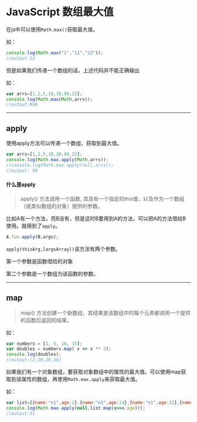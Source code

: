 # JavaScript 数组最大值

在js中可以使用`Math.max()`获取最大值。

如：
```javascript
console.log(Math.max("1","11","22"));
//output:22
```
但是如果我们传递一个数组的话，上述代码并不能正确输出

如：

```javascript
var arrs=[1,2,5,10,30,99,22];
console.log(Math.max(Math,arrs));
//output:NaN
```
---

## apply
使用apply方法可以传递一个数组，获取到最大值。

```javascript
var arrs=[1,2,5,10,30,99,22];
console.log(Math.max.apply(Math,arrs));
//console.log(Math.max.apply(null,arrs));
//output: 99
```

#### 什么是apply

>apply() 方法调用一个函数, 其具有一个指定的this值，以及作为一个数组（或类似数组的对象）提供的参数。


比如A有一个方法，而B没有，但是这时B要用到A的方法，可以把A的方法借给B使用。就用到了`apply`。

```javascript
A.fun.apply(B,args);
```

`apply(thisArg,[argsArray])`该方法有两个参数。

第一个参数是函数借给的对象

第二个参数是一个数组为该函数的参数。

---
## map

>map() 方法创建一个新数组，其结果是该数组中的每个元素都调用一个提供的函数后返回的结果。

如：

```javascript
var numbers = [1, 5, 10, 15];
var doubles = numbers.map( x => x ** 2);
console.log(doubles);
//output:[2,10,20,30]
```

如果我们有一个对象数组，要获取对象数组中的属性的最大值。可以使用map获取到该属性的数组，再使用`Math.max.apply`来获取最大值。

如：

```javascript
var list=[{name:"n1",age:1},{name:"n1",age:14},{name:"n1",age:31},{name:"n1",age:10},{name:"n1",age:22},];
console.log(Math.max.apply(null,list.map(x=>x.age)));
//output:31
```


